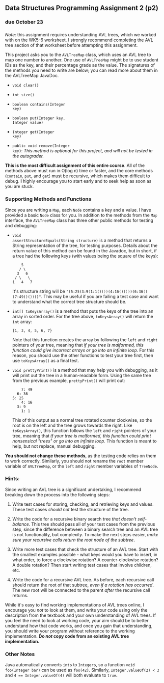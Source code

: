 
## Data Structures Programming Assignment 2 (p2)
### due October 23
###

*Note*: this assignment requires understanding AVL trees, which we worked with on the WK5-6 worksheet. I strongly recommend completing the AVL tree section of that worksheet before attempting this assignment.

This project asks you to the `AVLTreeMap` class, which uses an AVL tree to map one number to another. One use of `AVLTreeMap` might be to use student IDs as the key, and their percentage grade as the value. The signatures of the methods you need to write are below; you can read more about them in the AVLTreeMap JavaDoc.

* <code class="prettyprint lang-java">void clear()</code>

* <code class="prettyprint lang-java">int size()</code>

* <code class="prettyprint lang-java">boolean contains(Integer key)</code>

* <code class="prettyprint lang-java">boolean put(Integer key, Integer value)</code>

* <code class="prettyprint lang-java">Integer get(Integer key)</code>

* <code class="prettyprint lang-java">public void remove(Integer key)</code>:  *This method is optional for this project, and will not be tested in the autograder.*

__This is the most difficult assignment of this entire course__. All of the methods above must run in O(log n) time or faster, and the core methods (`contain`, `put`, and `get`) must be recursive, which makes them difficult to debug. I highly encourage you to start early and to seek help as soon as you are stuck.

### Supporting Methods and Functions

Since you are writing a `Map`, each `Node` contains a key and a value. I have provided a basic `Node` class for you. In addition to the methods from the `Map` interface, the `AVLTreeMap` class has three other public methods for testing and debugging:

* <code class="prettyprint lang-java">void assertStructureEquals(String structure)</code> is a method that returns a String representation of the tree, for testing purposes. Details about the return value of this method can be found in the Javadoc, but in short, if a tree had the following keys (with values being the square of the keys):

    ```
        5
       / \
      3   6
     / \   \
    1   4   7
    ```

    It's structure string will be `"(5:25(3:9(1:1()())(4:16()()))(6:36()(7:49()())))"`. This may be useful if you are failing a test case and want to understand what the correct tree structure should be.

* <code class="prettyprint lang-java">int[] toKeysArray()</code> is a method that puts the keys of the tree into an array in sorted order. For the tree above, `toKeysArray()` will return the `int` array:

    ```
    {1, 3, 4, 5, 6, 7}
    ```

    Note that this function creates the array by following the `left` and `right` pointers of your tree, meaning that *if your tree is malformed, this function could give incorrect arrays or go into an infinite loop*. For this reason, you should use the other functions to test your tree first, then use `toKeysArray()` as a final test.

* <code class="prettyprint lang-java">void prettyPrint()</code> is a method that may help you with debugging, as it will print out the tree in a human-readable form. Using the same tree from the previous example, `prettyPrint()` will print out:

    ```
        7: 49
      6: 36
    5: 25
        4: 16
      3: 9
        1: 1
    ```

    This of this output as a normal tree rotated counter clockwise, so the root is on the left and the tree grows towards the right. Like `toKeysArray()`, this function follows the `left` and `right` pointers of your tree, meaning that *if your tree is malformed, this function could print nonsensical "trees" or go into an infinite loop*. This function is meant to help, but not replace, manual debugging.

__You should not change these methods__, as the testing code relies on them to work correctly. Similarly, you should not rename the `root` member variable of `AVLTreeMap`, or the `left` and `right` member variables of `TreeNode`.

### Hints:

Since writing an AVL tree is a significant undertaking, I recommend breaking down the process into the following steps:

1. Write test cases for storing, checking, and retrieving keys and values. These test cases *should not* test the structure of the tree.

2. Write the code for a recursive binary search tree *that doesn't self-balance*. This tree should pass all of your test cases from the previous step, since the difference between a binary search tree and an AVL tree is not functionality, but complexity. To make the next steps easier, *make sure your recursive calls return the root node of the subtree*.

3. Write more test cases that check the structure of an AVL tree. Start with the smallest examples possible - what keys would you have to insert, in what order, to force a clockwise rotation? A counter-clockwise rotation? A double rotation? Then start writing test cases that involve children, etc.

4. Write the code for a recursive AVL tree. As before, each recursive call should return the root of that subtree, *even if a rotation has occurred*. The new root will be connected to the parent *after* the recursive call returns.

While it's easy to find working implementations of AVL trees online, I encourage you *not* to look at them, and write your code using only the description from the textbook and your own understanding of AVL trees. If you feel the need to look at working code, your aim should be to better understand how that code works, and once you gain that understanding, you should write your program without reference to the working implementation. __Do *not* copy code from an existing AVL tree implementation.__

### Other Notes

Java automatically converts `int`s to `Integer`s, so a function <code class="prettyprint lang-java">void foo(Integer bar)</code> can be used as <code class="prettyprint lang-java">foo(42)</code>. Similarly, <code class="prettyprint lang-java">Integer.valueOf(2) < 3</code> and <code class="prettyprint lang-java">4 == Integer.valueOf(4)</code> will both evaluate to <code class="prettyprint lang-java">true</code>.

</body>
</html>

